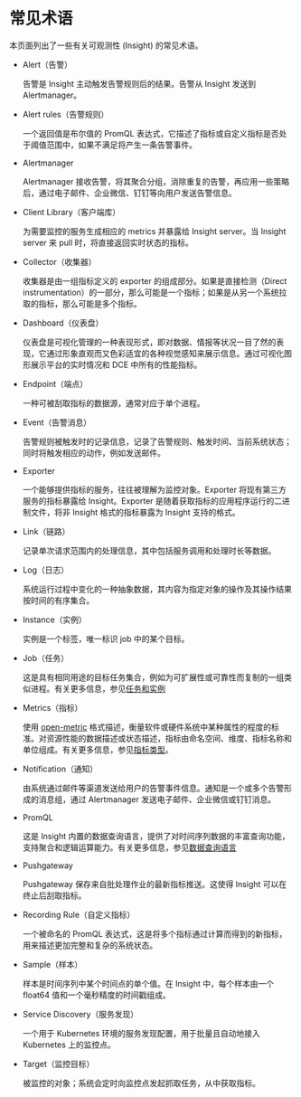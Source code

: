 # 常见术语

本页面列出了一些有关可观测性 (Insight) 的常见术语。

- Alert（告警）

    告警是 Insight 主动触发告警规则后的结果。告警从 Insight 发送到 Alertmanager。

- Alert rules（告警规则）

    一个返回值是布尔值的 PromQL 表达式，它描述了指标或自定义指标是否处于阈值范围中，如果不满足将产生一条告警事件。

- Alertmanager

    Alertmanager 接收告警，将其聚合分组，消除重复的告警，再应用一些策略后，通过电子邮件、企业微信、钉钉等向用户发送告警信息。

- Client Library（客户端库）

    为需要监控的服务生成相应的 metrics 并暴露给 Insight server。当 Insight server 来 pull 时，将直接返回实时状态的指标。

- Collector（收集器）

    收集器是由一组指标定义的 exporter 的组成部分。如果是直接检测（Direct instrumentation）的一部分，那么可能是一个指标；如果是从另一个系统拉取的指标，那么可能是多个指标。

- Dashboard（仪表盘）

    仪表盘是可视化管理的一种表现形式，即对数据、情报等状况一目了然的表现，它通过形象直观而又色彩适宜的各种视觉感知来展示信息。通过可视化图形展示平台的实时情况和 DCE 中所有的性能指标。

- Endpoint（端点）

    一种可被刮取指标的数据源，通常对应于单个进程。

- Event（告警消息）

    告警规则被触发时的记录信息，记录了告警规则、触发时间、当前系统状态；同时将触发相应的动作，例如发送邮件。

- Exporter

    一个能够提供指标的服务，往往被理解为监控对象。Exporter 将现有第三方服务的指标暴露给 Insight。Exporter 是随着获取指标的应用程序运行的二进制文件，将非 Insight 格式的指标暴露为 Insight 支持的格式。

- Link（链路）

    记录单次请求范围内的处理信息，其中包括服务调用和处理时长等数据。

- Log（日志）

    系统运行过程中变化的一种抽象数据，其内容为指定对象的操作及其操作结果按时间的有序集合。

- Instance（实例）

    实例是一个标签，唯一标识 job 中的某个目标。
  
- Job（任务）

    这是具有相同用途的目标任务集合，例如为可扩展性或可靠性而复制的一组类似进程。有关更多信息，参见[任务和实例](../concepts/job-instance.md)

- Metrics（指标）

    使用 [open-metric](https://openmetrics.io/) 格式描述，衡量软件或硬件系统中某种属性的程度的标准。对资源性能的数据描述或状态描述，指标由命名空间、维度、指标名称和单位组成。有关更多信息，参见[指标类型](../concepts/metrics.md)。

- Notification（通知）

    由系统通过邮件等渠道发送给用户的告警事件信息。通知是一个或多个告警形成的消息组，通过 Alertmanager 发送电子邮件、企业微信或钉钉消息。

- PromQL

    这是 Insight 内置的数据查询语言，提供了对时间序列数据的丰富查询功能，支持聚合和逻辑运算能力。有关更多信息，参见[数据查询语言](../concepts/promql.md)

- Pushgateway

    Pushgateway 保存来自批处理作业的最新指标推送。这使得 Insight 可以在终止后刮取指标。

- Recording Rule（自定义指标）

    一个被命名的 PromQL 表达式，这是将多个指标通过计算而得到的新指标，用来描述更加完整和复杂的系统状态。

- Sample（样本）

    样本是时间序列中某个时间点的单个值。在 Insight 中，每个样本由一个 float64 值和一个毫秒精度的时间戳组成。

- Service Discovery（服务发现）

    一个用于 Kubernetes 环境的服务发现配置，用于批量且自动地接入 Kubernetes 上的监控点。

- Target（监控目标）

    被监控的对象；系统会定时向监控点发起抓取任务，从中获取指标。
